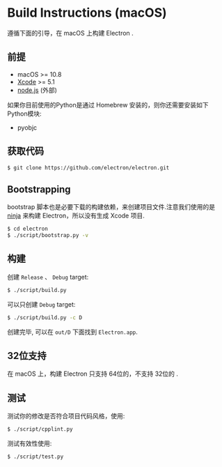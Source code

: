 # Build Instructions (macOS)

遵循下面的引导，在 macOS 上构建 Electron .

## 前提

* macOS >= 10.8
* [Xcode](https://developer.apple.com/technologies/tools/) >= 5.1
* [node.js](http://nodejs.org) (外部)

如果你目前使用的Python是通过 Homebrew 安装的，则你还需要安装如下Python模块:

* pyobjc

## 获取代码

```bash
$ git clone https://github.com/electron/electron.git
```

## Bootstrapping

bootstrap 脚本也是必要下载的构建依赖，来创建项目文件.注意我们使用的是 [ninja](https://ninja-build.org/) 来构建 Electron，所以没有生成 Xcode 项目.

```bash
$ cd electron
$ ./script/bootstrap.py -v
```

## 构建

创建 `Release` 、 `Debug` target:

```bash
$ ./script/build.py
```

可以只创建 `Debug` target:

```bash
$ ./script/build.py -c D
```

创建完毕, 可以在 `out/D` 下面找到 `Electron.app`.

## 32位支持

在 macOS 上，构建 Electron 只支持 64位的，不支持 32位的 .

## 测试

测试你的修改是否符合项目代码风格，使用:

```bash
$ ./script/cpplint.py
```

测试有效性使用:

```bash
$ ./script/test.py
```
